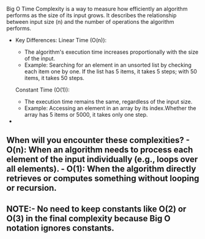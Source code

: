 Big O Time Complexity is a way to measure how efficiently an algorithm performs as the size of its input grows. It describes the relationship between input size (n) and the number of operations the algorithm performs.

* Key Differences:
    Linear Time (O(n)):

    - The algorithm's execution time increases proportionally with the size of the input.
    - Example: Searching for an element in an unsorted list by checking each item one by one.
     If the list has 5 items, it takes 5 steps; with 50 items, it takes 50 steps.

    Constant Time (O(1)):
    - The execution time remains the same, regardless of the input size.
    - Example: Accessing an element in an array by its index.Whether the array has 5 items or 5000,
     it takes only one step.
*

When will you encounter these complexities?
    - O(n): When an algorithm needs to process each element of the input individually (e.g., loops over all elements).
    - O(1): When the algorithm directly retrieves or computes something without looping or recursion.
--------------------------------------------------------------------------------------------------------------------
NOTE:- No need to keep constants like O(2) or O(3) in the final complexity because Big O notation ignores constants.
--------------------------------------------------------------------------------------------------------------------